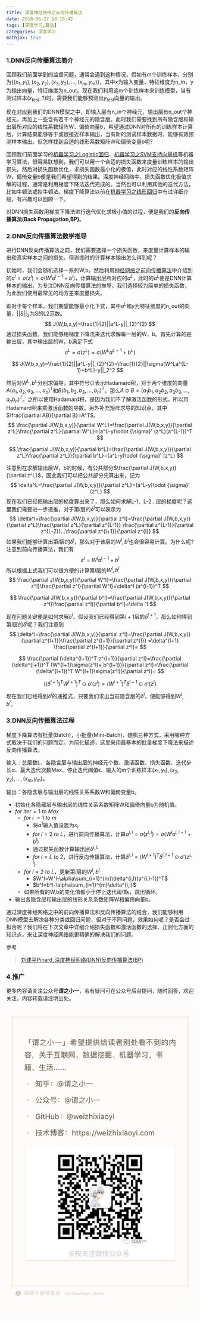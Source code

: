 ```yaml
---
title: 深度神经网络之反向传播算法
date: 2018-06-27 18:18:42
tags: [深度学习,算法]
categories: 深度学习
mathjax: true
---
```


### 1.DNN反向传播算法简介

回顾我们前面学到的监督问题，通常会遇到这种情况，假如有$m$个训练样本，分别为$\{(x_1,y_1),(x_2,y_2),(x_3,y_3),...,(x_m,y_m) \}$，其中$x$为输入变量，特征维度为n_in，y为输出向量，特征维度为n_out。现在我们利用这m个训练样本来训练模型，当有测试样本$(x_{test},?)$时，需要我们能够预测出$y_{test}$向量的输出。

现在对应到我们的DNN模型之中，即输入层有n_in个神经元，输出层有n_out个神经元，再加上一些含有若干个神经元的隐含层。此时我们需要找到所有隐含层和输出层所对应的线性系数矩阵W、偏倚向量b，希望通过DNN对所有的训练样本计算后，计算结果能够等于或很接近样本输出，当有新的测试样本数据时，能够有效预测样本输出。但怎样找到合适的线形系数矩阵W和偏倚变量b呢?

回顾我们前面学习的[机器学习之Logistic回归](https://mp.weixin.qq.com/s?__biz=MzU3MjA2NTQzMw==&mid=2247483814&idx=1&sn=16a56382d24e304a95ab2a2a028993c6&chksm=fcd7d250cba05b46e16e5db30a85965878d051a17517b90c27f3206d23c6f3784c4e363f06eb#rd)、[机器学习之SVM支持向量机](https://mp.weixin.qq.com/s?__biz=MzU3MjA2NTQzMw==&mid=2247483818&idx=1&sn=50c634d8b00877134558125c4a718fd7&chksm=fcd7d25ccba05b4a62adfb2717650441f30d636056fcb37529ef34a51b94e453a534b7ca0a48#rd)等机器学习算法，很容易联想到，我们可以用一个合适的损失函数来度量训练样本的输出损失。然后对损失函数优化，求损失函数最小化的极值，此时对应的线性系数矩阵W，偏倚变量b便是我们希望得到的结果。深度神经网络中，损失函数优化极值求解的过程，通常是利用梯度下降法迭代完成的。当然也可以利用其他的迭代方法，比如牛顿法或拟牛顿法。梯度下降算法以前在[机器学习之线形回归](https://mp.weixin.qq.com/s?__biz=MzU3MjA2NTQzMw==&mid=2247483804&idx=1&sn=bfc7d6f51e4db6cf0028b33b60690ff6&chksm=fcd7d26acba05b7cdea7c083736b7348d1e3d3f3b5d21a34c12f35b4e57f1f7650499b73d911#rd)中有过详细介绍，有兴趣可以回顾一下。

对DNN损失函数用梯度下降法进行迭代优化求极小值的过程，便是我们的**反向传播算法(Back Propagation,BP)**。

### 2.DNN反向传播算法数学推导

进行DNN反向传播算法之前，我们需要选择一个损失函数，来度量计算样本的输出和真实样本之间的损失。但训练时的计算样本输出怎么得到呢？

初始时，我们会随机选择一系列W,b，然后利用[神经网络之前向传播算法](https://mp.weixin.qq.com/s?__biz=MzU3MjA2NTQzMw==&mid=2247483903&idx=1&sn=4e3f92578399013eba9f203d35afe972&chksm=fcd7d209cba05b1ffc66494ea8008c669e40f3045398695b479aba14e1c425f85b7c8f033c4f#rd)中介绍到的$a^l=\sigma(z^l)=\sigma(W^la^{l-1}+b^l)$，计算输出层所对应的$a^L$，此时的$a^L$便是DNN计算样本的输出。为专注DNN反向传播算法的推导，我们选择较为简单的损失函数，为此我们使用最常见的均方差来度量损失。

即对于每个样本，我们期望能够最小化下式，其中$a^L$和$y$为特征维度的n_out的向量，$||S||_2$为S的L2范数。
$$
J(W,b,x,y)=\frac{1}{2}||a^L-y||_{2}^{2}
$$
通过损失函数，我们能够用梯度下降法来迭代求解每一层的W，b。首先计算的是输出层，其中输出层的W，b满足下式
$$
a^L=\sigma(z^L)=\sigma(W^La^{L-1}+b^L)
$$

$$
J(W,b,x,y)=\frac{1}{2}||a^L-y||_{2}^{2}=\frac{1}{2}||\sigma(W^La^{L-1}+b^L)-y||_2^2
$$

然后对$W^L,b^L$分别求偏导，其中符号$\odot$表示Hadamard积，对于两个维度的向量$A(a_1,a_2,a_3,...,a_n)^T$和$B(b_1,b_2,b_3,...,b_n)^T$，那么$A\odot B=(a_1b_1,a_2b_2,a_3b_3,...,a_nb_n)^T$。之所以使用Hadamard积，是因为我们不了解激活函数的形式，所以用Hadamard积来乘激活函数的导数。另外补充矩阵求导的知识点，其中$\frac{\partial AB}{\partial B}=A^T$。
$$
\frac{\partial J(W,b,x,y)}{\partial W^L}=\frac{\partial J(W,b,x,y)}{\partial z^L}\frac{\partial z^L}{\partial W^L}=(a^L-y)\odot {\sigma}' (z^L)(a^{L-1})^T
$$

$$
\frac{\partial J(W,b,x,y)}{\partial b^L}=\frac{\partial J(W,b,x,y)}{\partial z^L}\frac{\partial z^L)}{\partial b^L}=(a^L-y)\odot {\sigma}' (z^L)
$$

注意到在求解输出层W，b的时候，有公共部分$\frac{\partial J(W,b,x,y)}{\partial z^L}$，因此我们可以把公共部分先算出来，记为
$$
\delta^L=\frac{\partial J(W,b,x,y)}{\partial z^L}=(a^L-y)\odot {\sigma}' (z^L)
$$
现在我们已经把输出层的梯度算出来了，那么如何求解L-1、L-2…层的梯度呢？这里我们需要进一步递推，对于第$l$层的$\delta^l$可以表示为
$$
\delta^l=\frac{\partial J(W,b,x,y)}{\partial z^l}=\frac{\partial J(W,b,x,y)}{\partial z^L}\frac{\partial z^L}{\partial z^{L-1}} \frac{\partial z^{L-1}}{\partial z^{L-2}}...\frac{\partial z^{l+1}}{\partial z^{l}}
$$
如果我们能够计算出第$l$层的$\delta^l$，那么对于该层的$W^l,b^l$也会很容易计算。为什么呢?注意到前向传播算法，我们有
$$
z^l=W^l a^{l-1}+b^l
$$
所以根据上式我们可以很方便的计算第$l$层的$W^l,b^l$
$$
\frac{\partial J(W,b,x,y)}{\partial W^l}=\frac{\partial J(W,b,x,y)}{\partial z^l}\frac{\partial z^l}{\partial W^l}=\delta^l (a^{l-1})^T
$$

$$
\frac{\partial J(W,b,x,y)}{\partial b^l}=\frac{\partial J(W,b,x,y)}{\partial z^l}\frac{\partial z^l)}{\partial b^l}=\delta ^l
$$

现在问题关键便是如何求解$\delta^l$。假设我们已经得到第$l+1$层的$\delta^{l+1}$，那么如何得到第$l$层的$\delta^l$呢？我们注意到
$$
\delta^l=\frac{\partial J(W,b,x,y)}{\partial z^l}=\frac{\partial J(W,b,x,y)}{\partial z^{l+1}}\frac{\partial z^{l+1}}{\partial z^{l}} =\delta^{l+1} \frac{\partial z^{l+1}}{\partial z^l}=
$$

$$
\frac{\partial (\delta^{l+1})^T z^{l+1}}{\partial z^l}=\frac{\partial (\delta^{l+1})^T (W^{l+1}\sigma(z^l)+ b^{l+1})}{\partial z^l}=\frac{\partial (\delta^{l+1})^T W^{l+1}\sigma(z^l)}{\partial z^l}=
$$

$$
((\delta^{l+1})^TW^{l+1})^T\odot {\sigma}' (z^l)=(W^{l+1})^T\delta ^{l+1}\odot {\sigma}' (z^l)
$$

现在我们已经得到$\delta^l$的递推式，只要我们求出当前隐含层的$\delta^l$，便能够得到$W^l,b^l$。

### 3.DNN反向传播算法过程

梯度下降算法有批量(Batch)，小批量(Mini-Batch)，随机三种方式，采用哪种方式取决于我们的问题而定。为简化描述，这里采用最基本的批量梯度下降法来描述反向传播算法。

输入：总层数L、各隐含层与输出层的神经元个数、激活函数、损失函数、迭代步长α、最大迭代次数Max、停止迭代阈值ϵ、输入的m个训练样本${(x_1,y_1),(x_2,y_2),...,(x_m,y_m)}$。

输出：各隐含层与输出层的线性关系系数W和偏倚变量b。

+ 初始化各隐藏层与输出层的线性关系系数矩阵W和偏倚向量b为随机值。
+ $for \ iter = 1 \ to\  Max$
  + $for\ i\ = 1 \ to \ m$
    - 将$a^1$输入值设置为$x_i$
    - $for\ l=2 \ to \ L$，进行前向传播算法，计算$a^{i,l}=\sigma(z^{i,l})=\sigma(W^l a^{i,l-1}+b^l)$
    - 通过损失函数计算输出层$\delta^{i,L}$
    - $for\ l = L\ to\ 2$，进行反向传播算法，计算$\delta^{i,l}=(W^{l+1})^T\delta ^{i,l+1}\odot {\sigma}' (z^{i,l})$
  + $for \ l =2 \ to\ L$，更新第$l$层的$W^l,b^l$
    + $W^l=W^l-\alpha\sum_{i=1}^{m}\delta^{i,l}(a^{i,l-1})^T$
    + $b^l=b^l-\alpha\sum_{i=1}^{m}\delta^{i,l}$
  + 如果所有的W,b的变化值都小于停止迭代阈值ϵ，跳出循环。
+ 输出各隐含层和输出层的线形关系系数矩阵W和偏倚向量b。

通过深度神经网络之中的前向传播算法和反向传播算法的结合，我们能够利用DNN模型去解决各种分类或回归问题，但对于不同问题，效果如何呢？是否会过拟合呢？我们将在下次文章中详细介绍损失函数和激活函数的选择、正则化方面的知识点，来让深度神经网络能更精确的解决我们的问题。

参考

> [刘建平Pinard_深度神经网络(DNN)反向传播算法(BP)](https://www.cnblogs.com/pinard/p/6422831.html#!comments)

### 4.推广

更多内容请关注公众号**谓之小一**，若有疑问可在公众号后台提问，随时回答，欢迎关注，内容转载请注明出处。

![推广](深度神经网络之反向传播算法/推广.png)